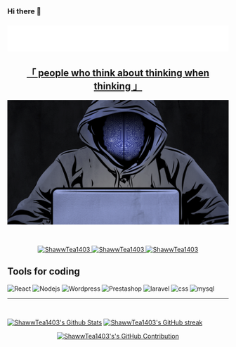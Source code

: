 ### Hi there 👋

<!-- Intro  -->
 <h3 align='center'> <img src='Hello.svg'/> </h3>
 
<!-- <div align="center">
 <img src="https://readme-typing-svg.demolab.com? font=Arial&weight=600&pause=1000&color=FFFFFF&background=FFFFFF00&center=vrai&vCenter=vrai&repeat=vrai&width=435&lines=Heeellllooooo!!+(%5E3%5E)"    alt="ShawwTea1403"/>
</div> -->


<!-- About Section -->
 <h2 align="center"><b><a target="_blank" href="#">   「 people who think about thinking when thinking  」</a></b></h2>
 
<p>
<p align="center"><img src="hacker2.gif"/></p>
</p>

<br/>

<p align="center">
 <a href="https://www.linkedin.com/in/rodino-brian-randriarimalala-42968922a" target="_blank">
  <img src="https://img.shields.io/badge/LinkedIn-0077B5?style=for-the-badge&logo=linkedin&logoColor=white" alt="ShawwTea1403"/>
 </a>
 <a href="https://instagram.com/imnot_rodi" target=]"_blank">
  <img src="https://img.shields.io/badge/Instagram-fe4164?style=for-the-badge&logo=instagram&logoColor=white" alt="ShawwTea1403" />
 </a> 
 <a href="https://www.facebook.com/Dinoro.03.04" target="_blank">
  <img src="https://img.shields.io/badge/Facebook-20BEFF?&style=for-the-badge&logo=facebook&logoColor=white" alt="ShawwTea1403"  />
  </a> 
</p>

## Tools for coding

![React](https://img.shields.io/badge/-React-61DBFB?style=for-the-badge&labelColor=black&logo=react&logoColor=61DBFB)
![Nodejs](https://img.shields.io/badge/Nodejs-3C873A?style=for-the-badge&labelColor=black&logo=node.js&logoColor=3C873A)
![Wordpress](https://img.shields.io/badge/WordPress-%23FF2D20.svg?style=for-the-badge&amp;logo=WordPress&amp;logoColor=purple)
![Prestashop](https://img.shields.io/badge/Prestashop-FFFFFF?style=for-the-badge&amp;logo=Prestashop&amp;logoColor=black)
![laravel](https://img.shields.io/badge/laravel-%23FF2D20.svg?style=for-the-badge&amp;logo=laravel&amp;logoColor=white)
![css](https://img.shields.io/badge/css3-%231572B6.svg?style=for-the-badge&amp;logo=css3&amp;logoColor=white)
![mysql](https://img.shields.io/badge/mysql-%2300f.svg?style=for-the-badge&amp;logo=mysql&amp;logoColor=white)


<hr/>
<br/>

  <a href="https://github.com/ShawwTea1403" align="left"><img alt="ShawwTea1403's Github Stats" src="https://denvercoder1-github-readme-stats.vercel.app/api?username=ShawwTea1403&show_icons=true&count_private=true&theme=react&border_color=7F3FBF&bg_color=0D1117&title_color=F85D7F&icon_color=F8D866" height="192px" width="49.5%"/></a>
  <a href="https://github.com/ShawwTea1403" align="right">
    <img src="https://github-readme-streak-stats.herokuapp.com/?user=ShawwTea1403&theme=radical&border=7F3FBF&background=0D1117" alt="ShawwTea1403's GitHub streak"/>
  </a>
 <p align="center">
  <a href="https://github.com/ShawwTea1403">
    <img src="https://github-profile-summary-cards.vercel.app/api/cards/profile-details?username=ShawwTea1403&theme=radical" alt="ShawwTea1403's's GitHub Contribution"/>
  <br/>
 </a>
 </p>


<!-- ![Gabi'sGraph](https://github-readme-activity-graph.cyclic.app/graph?username=ShawwTea1403&custom_title=Gabi%20's%20GitHub%20Activity%20Graph&bg_color=0D1117&color=7F3FBF&line=7F3FBF&point=7F3FBF&area_color=FFFFFF&title_color=FFFFFF&area=true) !-->
